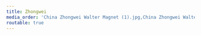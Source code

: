 ```yaml
---
title: Zhongwei
media_order: 'China Zhongwei Walter Magnet (1).jpg,China Zhongwei Walter Magnet (2).jpg,China Zhongwei Walter Magnet (3).jpg,China Zhongwei Walter Magnet (4).jpg,China Zhongwei Walter Magnet (5).jpg,China Zhongwei Walter Magnet (6).jpg,China Zhongwei Walter Magnet (7).jpg,China Zhongwei Walter Magnet (8).jpg,China Zhongwei Walter Magnet (9).jpg,China Zhongwei Walter Magnet (10).jpg,China Zhongwei Walter Magnet (11).jpg,China Zhongwei Walter Magnet (12).jpg,China Zhongwei Walter Magnet (13).jpg,China Zhongwei Walter Magnet (14).jpg,China Zhongwei Walter Magnet (15).jpg,China Zhongwei Walter Magnet (16).jpg,China Zhongwei Walter Magnet (17).jpg,China Zhongwei Walter Magnet (18).jpg,China Zhongwei Walter Magnet (19).jpg,China Zhongwei Walter Magnet (20).jpg,China Zhongwei Walter Magnet (21).jpg,China Zhongwei Walter Magnet (22).jpg,China Zhongwei Walter Magnet (23).jpg,China Zhongwei Walter Magnet (24).jpg,China Zhongwei Walter Magnet (100 (1).jpg,China Zhongwei Walter Magnet (100 (2).jpg,China Zhongwei Walter Magnet (100 (3).jpg,China Zhongwei Walter Magnet (100 (4).jpg,China Zhongwei Walter Magnet (100 (5).jpg,China Zhongwei Walter Magnet (100 (7).jpg,China Zhongwei Walter Magnet (100 (8).jpg,China Zhongwei Walter Magnet (100 (10).jpg,China Zhongwei Walter Magnet (100 (11).jpg,China Zhongwei Walter Magnet (100 (12).jpg'
routable: true
---
```


